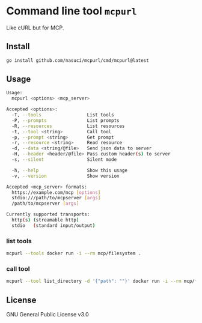 # Command line tool `mcpurl`
Like cURL but for MCP.

## Install
```sh
go install github.com/nasuci/mcpurl/cmd/mcpurl@latest
```

## Usage
```sh
Usage:
  mcpurl <options> <mcp_server>

Accepted <options>:
  -T, --tools                 List tools
  -P, --prompts               List prompts
  -R, --resources             List resources
  -t, --tool <string>         Call tool
  -p, --prompt <string>       Get prompt
  -r, --resource <string>     Read resource
  -d, --data <string/@file>   Send json data to server
  -H, --header <header/@file> Pass custom header(s) to server
  -s, --silent                Silent mode

  -h, --help                  Show this usage
  -v, --version               Show version

Accepted <mcp_server> formats:
  https://example.com/mcp [options]
  stdio:///path/to/mcpserver [args]
  /path/to/mcpserver [args]

Currently supported transports:
  http(s) (streamable http)
  stdio   (standard input/output)
```
### list tools
```sh
mcpurl --tools docker run -i --rm mcp/filesystem .
```
### call tool
```sh
mcpurl --tool list_directory -d '{"path": ""}' docker run -i --rm mcp/filesystem .
```
## License
GNU General Public License v3.0
